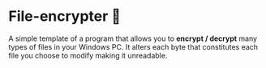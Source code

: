 # File-encrypter 📂
A simple template of a program that allows you to **encrypt / decrypt** many types of files in your Windows PC. It alters each byte that constitutes each file you choose to modify making it unreadable.
